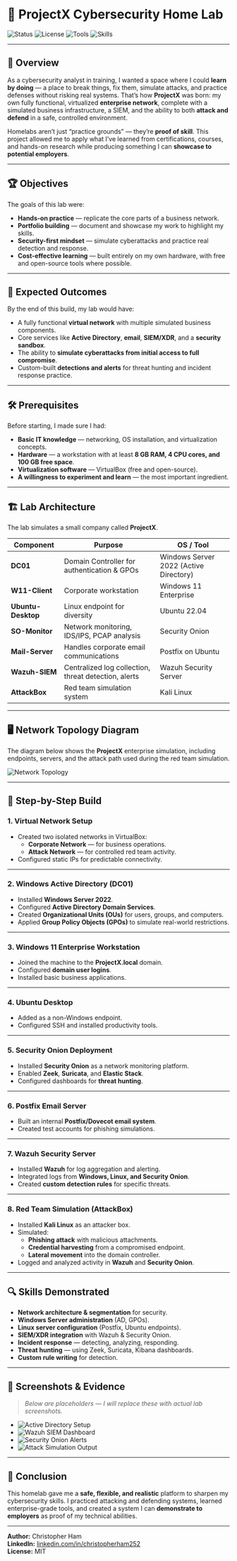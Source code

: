 # 🚀 ProjectX Cybersecurity Home Lab  

![Status](https://img.shields.io/badge/Status-Completed-brightgreen)
![License](https://img.shields.io/badge/License-MIT-blue)
![Tools](https://img.shields.io/badge/Tools-VirtualBox%20%7C%20Security%20Onion%20%7C%20Wazuh%20%7C%20Kali%20Linux-orange)
![Skills](https://img.shields.io/badge/Skills-Active%20Directory%20%7C%20SIEM%20%7C%20Threat%20Hunting%20%7C%20Incident%20Response-success)

---

## 📌 Overview  
As a cybersecurity analyst in training, I wanted a space where I could **learn by doing** — a place to break things, fix them, simulate attacks, and practice defenses without risking real systems. That’s how **ProjectX** was born: my own fully functional, virtualized **enterprise network**, complete with a simulated business infrastructure, a SIEM, and the ability to both **attack and defend** in a safe, controlled environment.  

Homelabs aren’t just “practice grounds” — they’re **proof of skill**. This project allowed me to apply what I’ve learned from certifications, courses, and hands-on research while producing something I can **showcase to potential employers**.  

---

## 🏆 Objectives  
The goals of this lab were:  
- **Hands-on practice** — replicate the core parts of a business network.  
- **Portfolio building** — document and showcase my work to highlight my skills.  
- **Security-first mindset** — simulate cyberattacks and practice real detection and response.  
- **Cost-effective learning** — built entirely on my own hardware, with free and open-source tools where possible.  

---

## 🎯 Expected Outcomes  
By the end of this build, my lab would have:  
- A fully functional **virtual network** with multiple simulated business components.  
- Core services like **Active Directory**, **email**, **SIEM/XDR**, and a **security sandbox**.  
- The ability to **simulate cyberattacks from initial access to full compromise**.  
- Custom-built **detections and alerts** for threat hunting and incident response practice.  

---

## 🛠 Prerequisites  
Before starting, I made sure I had:  
- **Basic IT knowledge** — networking, OS installation, and virtualization concepts.  
- **Hardware** — a workstation with at least **8 GB RAM, 4 CPU cores, and 100 GB free space**.  
- **Virtualization software** — VirtualBox (free and open-source).  
- **A willingness to experiment and learn** — the most important ingredient.  

---

## 🏗️ Lab Architecture  

The lab simulates a small company called **ProjectX**.  

| Component       | Purpose                                              | OS / Tool                        |
|----------------|------------------------------------------------------|-----------------------------------|
| **DC01**       | Domain Controller for authentication & GPOs          | Windows Server 2022 (Active Directory) |
| **W11-Client** | Corporate workstation                                 | Windows 11 Enterprise            |
| **Ubuntu-Desktop** | Linux endpoint for diversity                     | Ubuntu 22.04                     |
| **SO-Monitor** | Network monitoring, IDS/IPS, PCAP analysis            | Security Onion                   |
| **Mail-Server**| Handles corporate email communications                | Postfix on Ubuntu                 |
| **Wazuh-SIEM** | Centralized log collection, threat detection, alerts  | Wazuh Security Server             |
| **AttackBox**  | Red team simulation system                            | Kali Linux                        |

---

## 🖥️ Network Topology Diagram  

The diagram below shows the **ProjectX** enterprise simulation, including endpoints, servers, and the attack path used during the red team simulation.  

![Network Topology](images/projectx_network_topology.png)  

---

## 🔧 Step-by-Step Build  

### **1. Virtual Network Setup**  
- Created two isolated networks in VirtualBox:  
  - **Corporate Network** — for business operations.  
  - **Attack Network** — for controlled red team activity.  
- Configured static IPs for predictable connectivity.  

---

### **2. Windows Active Directory (DC01)**  
- Installed **Windows Server 2022**.  
- Configured **Active Directory Domain Services**.  
- Created **Organizational Units (OUs)** for users, groups, and computers.  
- Applied **Group Policy Objects (GPOs)** to simulate real-world restrictions.  

---

### **3. Windows 11 Enterprise Workstation**  
- Joined the machine to the **ProjectX.local** domain.  
- Configured **domain user logins**.  
- Installed basic business applications.  

---

### **4. Ubuntu Desktop**  
- Added as a non-Windows endpoint.  
- Configured SSH and installed productivity tools.  

---

### **5. Security Onion Deployment**  
- Installed **Security Onion** as a network monitoring platform.  
- Enabled **Zeek**, **Suricata**, and **Elastic Stack**.  
- Configured dashboards for **threat hunting**.  

---

### **6. Postfix Email Server**  
- Built an internal **Postfix/Dovecot email system**.  
- Created test accounts for phishing simulations.  

---

### **7. Wazuh Security Server**  
- Installed **Wazuh** for log aggregation and alerting.  
- Integrated logs from **Windows, Linux, and Security Onion**.  
- Created **custom detection rules** for specific threats.  

---

### **8. Red Team Simulation (AttackBox)**  
- Installed **Kali Linux** as an attacker box.  
- Simulated:  
  - **Phishing attack** with malicious attachments.  
  - **Credential harvesting** from a compromised endpoint.  
  - **Lateral movement** into the domain controller.  
- Logged and analyzed activity in **Wazuh** and **Security Onion**.  

---

## 🔍 Skills Demonstrated  
- **Network architecture & segmentation** for security.  
- **Windows Server administration** (AD, GPOs).  
- **Linux server configuration** (Postfix, Ubuntu endpoints).  
- **SIEM/XDR integration** with Wazuh & Security Onion.  
- **Incident response** — detecting, analyzing, responding.  
- **Threat hunting** — using Zeek, Suricata, Kibana dashboards.  
- **Custom rule writing** for detection.  

---

## 📸 Screenshots & Evidence  
> _Below are placeholders — I will replace these with actual lab screenshots._  

- ![Active Directory Setup](images/ad_setup.png)  
- ![Wazuh SIEM Dashboard](images/wazuh_dashboard.png)  
- ![Security Onion Alerts](images/so_alerts.png)  
- ![Attack Simulation Output](images/attack_sim.png)  

---

## 📄 Conclusion  
This homelab gave me a **safe, flexible, and realistic** platform to sharpen my cybersecurity skills. I practiced attacking and defending systems, learned enterprise-grade tools, and created a system I can **demonstrate to employers** as proof of my technical abilities.  

---

**Author:** Christopher Ham  
**LinkedIn:** [linkedin.com/in/christopherham252](https://www.linkedin.com/in/christopherham252)  
**License:** MIT  
